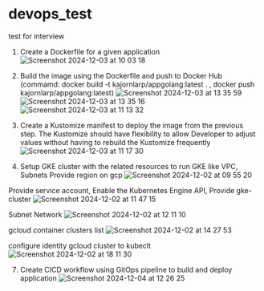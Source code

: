 # devops_test
test for interview
1. Create a Dockerfile for a given application
![Screenshot 2024-12-03 at 10 03 18](https://github.com/user-attachments/assets/618d511d-89c4-43a2-baa5-bc9897fdc417)

2. Build the image using the Dockerfile and push to Docker Hub (commamd: docker build -t kajornlarp/appgolang:latest . , docker push kajornlarp/appgolang:latest)
![Screenshot 2024-12-03 at 13 35 59](https://github.com/user-attachments/assets/25cdde68-e423-4442-b3e3-c21cd8932719)
![Screenshot 2024-12-03 at 13 35 16](https://github.com/user-attachments/assets/042138bd-ffdf-4f7d-895c-42af9154c6a0)
![Screenshot 2024-12-03 at 11 13 32](https://github.com/user-attachments/assets/ef73e92d-085c-4441-9bb9-60f13d895231)

4. Create a Kustomize manifest to deploy the image from the previous step. The Kustomize should have flexibility to allow Developer to adjust values without having to rebuild the Kustomize frequently
![Screenshot 2024-12-03 at 11 17 30](https://github.com/user-attachments/assets/4f2f864b-16f0-46ad-903d-12e275b3d105)


5. Setup GKE cluster with the related resources to run GKE like VPC, Subnets
Provide region on gcp
![Screenshot 2024-12-02 at 09 55 20](https://github.com/user-attachments/assets/c74645c5-f70b-479d-af67-3ec650711b12)

Provide service account, Enable the Kubernetes Engine API, Provide gke-cluster
![Screenshot 2024-12-02 at 11 47 15](https://github.com/user-attachments/assets/213b20cc-50f1-4063-b1bf-c41876be5a1d)

Subnet Network
![Screenshot 2024-12-02 at 12 11 10](https://github.com/user-attachments/assets/10c3e5c2-b6a5-41c0-b5bd-7ac6eb862b68)

gcloud container clusters list
![Screenshot 2024-12-02 at 14 27 53](https://github.com/user-attachments/assets/dce00457-b1f2-421a-bd19-adcd8e70f480)

configure identity gcloud cluster to kubeclt 
![Screenshot 2024-12-02 at 18 11 30](https://github.com/user-attachments/assets/46b9a120-7265-4ee4-b74b-1dad33a2aef8)

7. Create CICD workflow using GitOps pipeline to build and deploy application
![Screenshot 2024-12-04 at 12 26 25](https://github.com/user-attachments/assets/347b2358-3b1d-46dd-a6b7-80556419ff6c)

